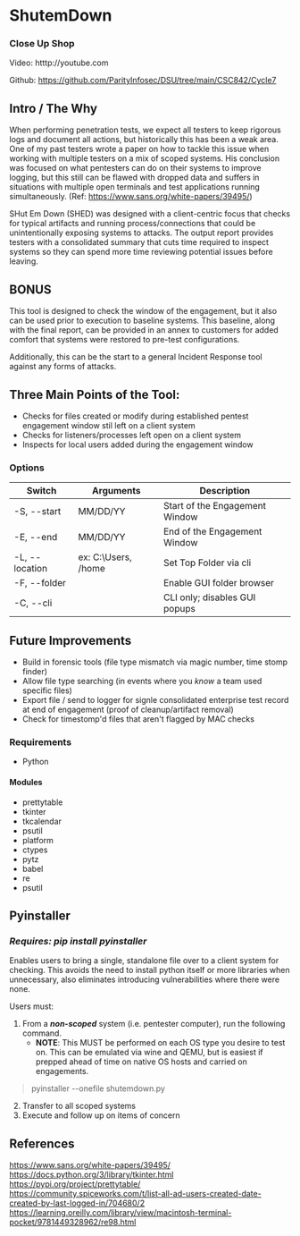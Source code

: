 # ShutemDown
### Close Up Shop

Video: htttp://youtube.com

Github: https://github.com/ParityInfosec/DSU/tree/main/CSC842/Cycle7

## Intro / The Why
When performing penetration tests, we expect all testers to keep rigorous logs and document all actions, but historically this has been a weak area. One of my past testers wrote a paper on how to tackle this issue when working with multiple testers on a mix of scoped systems.  His conclusion was focused on what pentesters can do on their systems to improve logging, but this still can be flawed with dropped data and suffers in situations with multiple open terminals and test applications running simultaneously. 
(Ref: https://www.sans.org/white-papers/39495/)

SHut Em Down (SHED) was designed with a client-centric focus that checks for typical artifacts and running process/connections that could be unintentionally exposing systems to attacks. The output report provides testers with a consolidated summary that cuts time required to inspect systems so they can spend more time reviewing potential issues before leaving.

## BONUS
This tool is designed to check the window of the engagement, but it also can be used prior to execution to baseline systems. This baseline, along with the final report, can be provided in an annex to customers for added comfort that systems were restored to pre-test configurations.

Additionally, this can be the start to a general Incident Response tool against any forms of attacks.

## Three Main Points of the Tool:
- Checks for files created or modify during established pentest engagement window stil left on a client system
- Checks for listeners/processes left open on a client system
- Inspects for local users added during the engagement window


### Options
| Switch | Arguments |  Description |
| ------- | ------ | ----------- |
|  \-S, --start  | MM/DD/YY | Start of the Engagement Window |
|  \-E, --end  | MM/DD/YY | End of the Engagement Window |
|  \-L, --location | ex: C:\Users, /home | Set Top Folder via cli | 
|  \-F, --folder |  | Enable GUI folder browser |
|  \-C, --cli |  | CLI only; disables GUI popups |

## Future Improvements
- Build in forensic tools (file type mismatch via magic number, time stomp finder)
- Allow file type searching (in events where you *know* a team used specific files)
- Export file / send to logger for signle consolidated enterprise test record at end of engagement (proof of cleanup/artifact removal)
- Check for timestomp'd files that aren't flagged by MAC checks

### Requirements
- Python
#### Modules
- prettytable
- tkinter
- tkcalendar
- psutil
- platform
- ctypes
- pytz
- babel
- re
- psutil

## Pyinstaller
### *Requires: pip install pyinstaller*

Enables users to bring a single, standalone file over to a client system for checking. This avoids the need to install python itself or more libraries when unnecessary, also eliminates introducing vulnerabilities where there were none.

Users must:
1. From a __*non-scoped*__ system (i.e. pentester computer), run the following command.
   - **NOTE**: This MUST be performed on each OS type you desire to test on. This can be emulated via wine and QEMU, but is easiest if prepped ahead of time on native OS hosts and carried on engagements.

> pyinstaller --onefile shutemdown.py

2. Transfer to all scoped systems
3. Execute and follow up on items of concern

## References
https://www.sans.org/white-papers/39495/
https://docs.python.org/3/library/tkinter.html
https://pypi.org/project/prettytable/
https://community.spiceworks.com/t/list-all-ad-users-created-date-created-by-last-logged-in/704680/2
https://learning.oreilly.com/library/view/macintosh-terminal-pocket/9781449328962/re98.html
